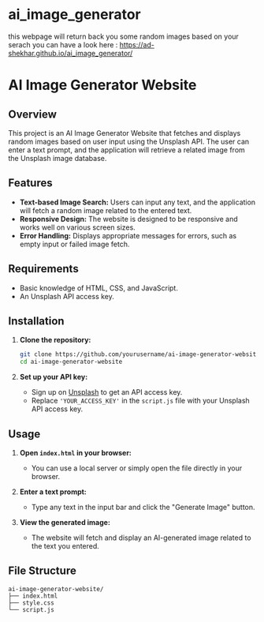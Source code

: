 # ai_image_generator
this webpage will return back you some random images based on your serach
you can have a look here : https://ad-shekhar.github.io/ai_image_generator/
# AI Image Generator Website

## Overview

This project is an AI Image Generator Website that fetches and displays random images based on user input using the Unsplash API. The user can enter a text prompt, and the application will retrieve a related image from the Unsplash image database.

## Features

- **Text-based Image Search:** Users can input any text, and the application will fetch a random image related to the entered text.
- **Responsive Design:** The website is designed to be responsive and works well on various screen sizes.
- **Error Handling:** Displays appropriate messages for errors, such as empty input or failed image fetch.

## Requirements

- Basic knowledge of HTML, CSS, and JavaScript.
- An Unsplash API access key.

## Installation

1. **Clone the repository:**
    ```bash
    git clone https://github.com/yourusername/ai-image-generator-website.git
    cd ai-image-generator-website
    ```

2. **Set up your API key:**
   - Sign up on [Unsplash](https://unsplash.com/developers) to get an API access key.
   - Replace `'YOUR_ACCESS_KEY'` in the `script.js` file with your Unsplash API access key.

## Usage

1. **Open `index.html` in your browser:**
   - You can use a local server or simply open the file directly in your browser.

2. **Enter a text prompt:**
   - Type any text in the input bar and click the "Generate Image" button.

3. **View the generated image:**
   - The website will fetch and display an AI-generated image related to the text you entered.

## File Structure

```plaintext
ai-image-generator-website/
├── index.html
├── style.css
└── script.js
```
